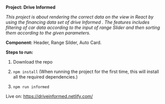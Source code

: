 
 **Project: Drive Informed**

*This project is about rendering the correct data on the view in React by using the financing data set of drive Informed . The features includes filtering of car data according to the input of range Slider and then sorting them according to the given parameters.* 

**Component:**  Header, Range Silder, Auto Card. 

**Steps to run:** 

1) Download the repo

2) ``npm install``   (When running the project for the first time, this will install all the required dependencies.)

3) ``npm run informed ``

Live on: https://driveinformed.netlify.com/


